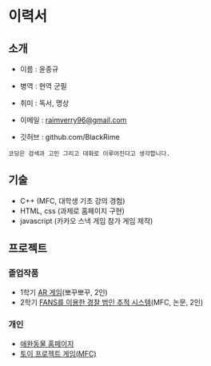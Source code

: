 # 이력서

## 소개
 - 이름 : 윤종규

 - 병역 : 현역 군필
 - 취미 : 독서, 명상

 - 이메일 : raimverry96@gmail.com
 - 깃허브 : github.com/BlackRime

```
코딩은 검색과 고민 그리고 대화로 이루어진다고 생각합니다.
```

## 기술

 - C++ (MFC, 대학생 기초 강의 경험)
 - HTML, css (과제로 홈페이지 구현)
 - javascript (카카오 스낵 게임 참가 게임 제작)

## 프로젝트

### 졸업작품
 - 1학기 [AR 게임](https://github.com/BlackRime/RESUME/blob/master/project/BBOGGU.md)(뽀꾸뽀꾸, 2인)
 - 2학기 [FANS를 이용한 경찰 범인 추적 시스템](https://github.com/BlackRime/RESUME/blob/master/project/Police.md)(MFC, 논문, 2인)

### 개인
 - [애완동물 홈페이지](https://github.com/BlackRime/RESUME/blob/master/project/MeongNyang.md)
 - [토이 프로젝트 게임(MFC)](https://github.com/BlackRime/RESUME/blob/master/project/snack.md)
